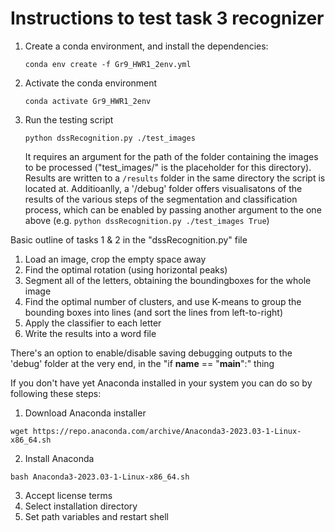 # Instructions to test task 3 recognizer

1. Create a conda environment, and install the dependencies:
   
   ```conda env create -f Gr9_HWR1_2env.yml ```

2. Activate the conda environment

   ```conda activate Gr9_HWR1_2env```

2. Run the testing script

    ```python dssRecognition.py ./test_images```

    It requires an argument for the path of the folder containing the images to be processed ("test_images/" is the placeholder for this directory). Results are written to a `/results` folder in the same directory the script is located at. Additioanlly, a '/debug' folder offers visualisatons of the results of the various steps of the segmentation and classification process, which can be enabled by passing another argument to the one above (e.g. ```python dssRecognition.py ./test_images True```)
    


Basic outline of tasks 1 & 2 in the "dssRecognition.py" file

1. Load an image, crop the empty space away
2. Find the optimal rotation (using horizontal peaks)
3. Segment all of the letters, obtaining the boundingboxes for the whole image
4. Find the optimal number of clusters, and use K-means to group the bounding boxes into lines (and sort the lines from left-to-right)
5. Apply the classifier to each letter
6. Write the results into a word file

There's an option to enable/disable saving debugging outputs to the 'debug' folder at the very end, in the "if __name__ == "__main__":" thing


If you don't have yet Anaconda installed in your system you can do so by following these steps:
1. Download Anaconda installer

  ```wget https://repo.anaconda.com/archive/Anaconda3-2023.03-1-Linux-x86_64.sh```

2. Install Anaconda

  ```bash Anaconda3-2023.03-1-Linux-x86_64.sh```

3. Accept license terms
4. Select installation directory
5. Set path variables and restart shell
